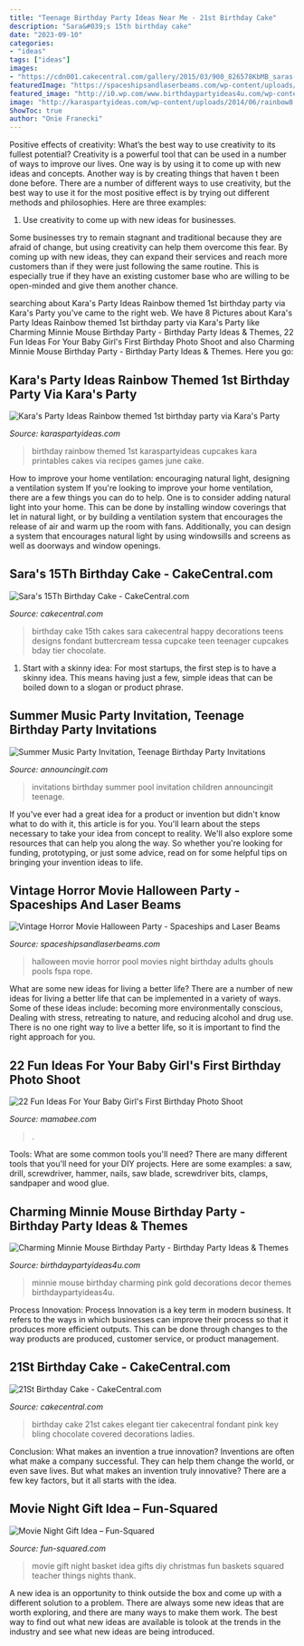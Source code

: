 ```yaml
---
title: "Teenage Birthday Party Ideas Near Me - 21st Birthday Cake"
description: "Sara&#039;s 15th birthday cake"
date: "2023-09-10"
categories:
- "ideas"
tags: ["ideas"]
images:
- "https://cdn001.cakecentral.com/gallery/2015/03/900_826578KbMB_saras-15th-birthday-cake.jpg"
featuredImage: "https://spaceshipsandlaserbeams.com/wp-content/uploads/2015/09/vintage-horror-movie-halloween-party-ideas.jpg"
featured_image: "http://i0.wp.com/www.birthdaypartyideas4u.com/wp-content/uploads/2016/12/Charming-Minnie-Mouse-Birthday-Party-Gold-And-Pink-Decor.jpeg"
image: "http://karaspartyideas.com/wp-content/uploads/2014/06/rainbow8.jpg"
ShowToc: true
author: "Onie Franecki"
---
```



Positive effects of creativity: What’s the best way to use creativity to its fullest potential?
Creativity is a powerful tool that can be used in a number of ways to improve our lives. One way is by using it to come up with new ideas and concepts. Another way is by creating things that haven t been done before. There are a number of different ways to use creativity, but the best way to use it for the most positive effect is by trying out different methods and philosophies. Here are three examples:
1. Use creativity to come up with new ideas for businesses.

Some businesses try to remain stagnant and traditional because they are afraid of change, but using creativity can help them overcome this fear. By coming up with new ideas, they can expand their services and reach more customers than if they were just following the same routine. This is especially true if they have an existing customer base who are willing to be open-minded and give them another chance.

	

		
searching about Kara&#039;s Party Ideas Rainbow themed 1st birthday party via Kara&#039;s Party you've came to the right web. We have 8 Pictures about Kara&#039;s Party Ideas Rainbow themed 1st birthday party via Kara&#039;s Party like Charming Minnie Mouse Birthday Party - Birthday Party Ideas &amp; Themes, 22 Fun Ideas For Your Baby Girl&#039;s First Birthday Photo Shoot and also Charming Minnie Mouse Birthday Party - Birthday Party Ideas &amp; Themes. Here you go:
		
    
## Kara&#039;s Party Ideas Rainbow Themed 1st Birthday Party Via Kara&#039;s Party

<img loading=lazy src="http://karaspartyideas.com/wp-content/uploads/2014/06/rainbow8.jpg" onerror="this.onerror=null;this.src='https://tse1.mm.bing.net/th?id=OIP._MHltwNlvXKx7MSXJtzYtAHaM3&amp;pid=15.1';" alt="Kara&#039;s Party Ideas Rainbow themed 1st birthday party via Kara&#039;s Party">

_Source: karaspartyideas.com_

>birthday rainbow themed 1st karaspartyideas cupcakes kara printables cakes via recipes games june cake. 

	

How to improve your home ventilation: encouraging natural light, designing a ventilation system
If you're looking to improve your home ventilation, there are a few things you can do to help. One is to consider adding natural light into your home. This can be done by installing window coverings that let in natural light, or by building a ventilation system that encourages the release of air and warm up the room with fans. Additionally, you can design a system that encourages natural light by using windowsills and screens as well as doorways and window openings.

    
## Sara&#039;s 15Th Birthday Cake - CakeCentral.com

<img loading=lazy src="https://cdn001.cakecentral.com/gallery/2015/03/900_826578KbMB_saras-15th-birthday-cake.jpg" onerror="this.onerror=null;this.src='https://tse4.mm.bing.net/th?id=OIP.gEzNTwVbPKkWcAWlMJevJQHaJ4&amp;pid=15.1';" alt="Sara&#039;s 15Th Birthday Cake - CakeCentral.com">

_Source: cakecentral.com_

>birthday cake 15th cakes sara cakecentral happy decorations teens designs fondant buttercream tessa cupcake teen teenager cupcakes bday tier chocolate. 

	

1. Start with a skinny idea: For most startups, the first step is to have a skinny idea. This means having just a few, simple ideas that can be boiled down to a slogan or product phrase.

    
## Summer Music Party Invitation, Teenage Birthday Party Invitations

<img loading=lazy src="https://www.announcingit.com/children-and-kids-birthday-invitations/images/zSummerMusicPartyTN.jpg" onerror="this.onerror=null;this.src='https://tse1.mm.bing.net/th?id=OIP.P9KbsL09kU7ZxrOmdpPINAHaLR&amp;pid=15.1';" alt="Summer Music Party Invitation, Teenage Birthday Party Invitations">

_Source: announcingit.com_

>invitations birthday summer pool invitation children announcingit teenage. 

	

If you've ever had a great idea for a product or invention but didn't know what to do with it, this article is for you. You'll learn about the steps necessary to take your idea from concept to reality. We'll also explore some resources that can help you along the way. So whether you're looking for funding, prototyping, or just some advice, read on for some helpful tips on bringing your invention ideas to life.

    
## Vintage Horror Movie Halloween Party - Spaceships And Laser Beams

<img loading=lazy src="https://spaceshipsandlaserbeams.com/wp-content/uploads/2015/09/vintage-horror-movie-halloween-party-ideas.jpg" onerror="this.onerror=null;this.src='https://tse4.mm.bing.net/th?id=OIP.DjDPiVyVOUozTWMuUfLQPQHaLZ&amp;pid=15.1';" alt="Vintage Horror Movie Halloween Party - Spaceships and Laser Beams">

_Source: spaceshipsandlaserbeams.com_

>halloween movie horror pool movies night birthday adults ghouls pools fspa rope. 

	

What are some new ideas for living a better life?
There are a number of new ideas for living a better life that can be implemented in a variety of ways. Some of these ideas include: becoming more environmentally conscious, Dealing with stress, retreating to nature, and reducing alcohol and drug use. There is no one right way to live a better life, so it is important to find the right approach for you.

    
## 22 Fun Ideas For Your Baby Girl&#039;s First Birthday Photo Shoot

<img loading=lazy src="https://mamabee.com/wp-content/uploads/2014/09/outside.jpg" onerror="this.onerror=null;this.src='https://tse4.mm.bing.net/th?id=OIP.lgpFf99QeZUEDEO5Il6hsAHaJ3&amp;pid=15.1';" alt="22 Fun Ideas For Your Baby Girl&#039;s First Birthday Photo Shoot">

_Source: mamabee.com_

>. 

	

Tools: What are some common tools you'll need?
There are many different tools that you'll need for your DIY projects. Here are some examples: a saw, drill, screwdriver, hammer, nails, saw blade, screwdriver bits, clamps, sandpaper and wood glue.

    
## Charming Minnie Mouse Birthday Party - Birthday Party Ideas &amp; Themes

<img loading=lazy src="http://i0.wp.com/www.birthdaypartyideas4u.com/wp-content/uploads/2016/12/Charming-Minnie-Mouse-Birthday-Party-Gold-And-Pink-Decor.jpeg" onerror="this.onerror=null;this.src='https://tse1.mm.bing.net/th?id=OIP.sUIn8qUwno17O5pDcK1QAwHaJ_&amp;pid=15.1';" alt="Charming Minnie Mouse Birthday Party - Birthday Party Ideas &amp; Themes">

_Source: birthdaypartyideas4u.com_

>minnie mouse birthday charming pink gold decorations decor themes birthdaypartyideas4u. 

	

Process Innovation:
Process Innovation is a key term in modern business. It refers to the ways in which businesses can improve their process so that it produces more efficient outputs. This can be done through changes to the way products are produced, customer service, or product management.

    
## 21St Birthday Cake - CakeCentral.com

<img loading=lazy src="https://cdn001.cakecentral.com/gallery/2015/03/900_704500NNPo_21st-birthday-cake.jpg" onerror="this.onerror=null;this.src='https://tse4.mm.bing.net/th?id=OIP.8pAAMnuTghfqVLWsvcLSPQHaJ4&amp;pid=15.1';" alt="21St Birthday Cake - CakeCentral.com">

_Source: cakecentral.com_

>birthday cake 21st cakes elegant tier cakecentral fondant pink key bling chocolate covered decorations ladies. 

	

Conclusion: What makes an invention a true innovation?
Inventions are often what make a company successful. They can help them change the world, or even save lives. But what makes an invention truly innovative? There are a few key factors, but it all starts with the idea.

    
## Movie Night Gift Idea – Fun-Squared

<img loading=lazy src="http://fun-squared.com/wp-content/uploads/2017/06/Movie-Night-Gift-Basket.png" onerror="this.onerror=null;this.src='https://tse2.mm.bing.net/th?id=OIP.lEpV2-cud6Ww4T0tyqkcuwHaTw&amp;pid=15.1';" alt="Movie Night Gift Idea – Fun-Squared">

_Source: fun-squared.com_

>movie gift night basket idea gifts diy christmas fun baskets squared teacher things nights thank. 

	

A new idea is an opportunity to think outside the box and come up with a different solution to a problem. There are always some new ideas that are worth exploring, and there are many ways to make them work. The best way to find out what new ideas are available is tolook at the trends in the industry and see what new ideas are being introduced.

